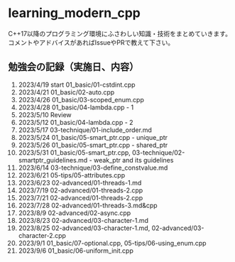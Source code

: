 # learning_modern_cpp

C++17以降のプログラミング環境にふさわしい知識・技術をまとめていきます。
コメントやアドバイスがあればIssueやPRで教えて下さい。

## 勉強会の記録（実施日、内容）

1. 2023/4/19 start 01_basic/01-cstdint.cpp
1. 2023/4/21 01_basic/02-auto.cpp
1. 2023/4/26 01_basic/03-scoped_enum.cpp
1. 2023/4/28 01_basic/04-lambda.cpp - 1
1. 2023/5/10 Review
1. 2023/5/12 01_basic/04-lambda.cpp - 2
1. 2023/5/17 03-technique/01-include_order.md
1. 2023/5/24 01_basic/05-smart_ptr.cpp - unique_ptr
1. 2023/5/26 01_basic/05-smart_ptr.cpp - shared_ptr
1. 2023/5/31 01_basic/05-smart_ptr.cpp, 03-technique/02-smartptr_guidelines.md - weak_ptr and its guidelines
1. 2023/6/14 03-technique/03-define_constvalue.md
1. 2023/6/21 05-tips/05-attributes.cpp
1. 2023/6/23 02-advanced/01-threads-1.md
1. 2023/7/19 02-advanced/01-threads-2.cpp
1. 2023/7/21 02-advanced/01-threads-2.cpp
1. 2023/7/28 02-advanced/01-threads-3.md&cpp
1. 2023/8/9 02-advanced/02-async.cpp
1. 2023/8/23 02-advanced/03-character-1.md
1. 2023/8/25 02-advanced/03-character-1.md, 02-advanced/03-character-2.cpp
1. 2023/9/1 01_basic/07-optional.cpp, 05-tips/06-using_enum.cpp
1. 2023/9/6 01_basic/06-uniform_init.cpp
